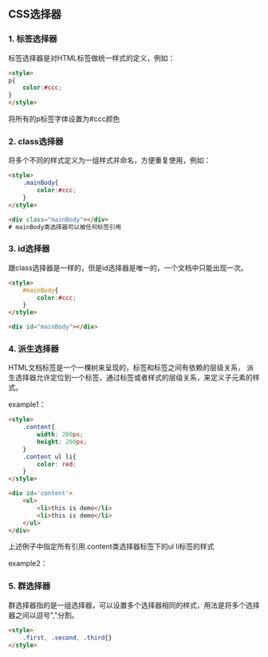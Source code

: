 
## CSS选择器
### 1. 标签选择器
标签选择器是对HTML标签做统一样式的定义，例如：
```html
<style>
p{
	color:#ccc;
}
</style>
```
将所有的p标签字体设置为#ccc颜色

### 2. class选择器
将多个不同的样式定义为一组样式并命名，方便重复使用，例如：
```html
<style>
	.mainBody{
		color:#ccc;
	}
</style>

<div class="mainBody"></div>
# mainBody类选择器可以被任何标签引用
```


### 3. id选择器
跟class选择器是一样的，但是id选择器是唯一的，一个文档中只能出现一次。
```html
<style>
	#mainBody{
		color:#ccc;
	}
</style>

<div id="mainBody"></div>
```

### 4. 派生选择器
HTML文档标签是一个一棵树来呈现的，标签和标签之间有依赖的层级关系，
派生选择器允许定位到一个标签，通过标签或者样式的层级关系，来定义子元素的样式。

example1：
```html
<style>
	.content{
		width: 200px;
		height: 200px;	
	}
	.content ul li{
		color: red;
	}
</style>

<div id='content'>
	<ul>
		<li>this is demo</li>
		<li>this is demo</li>
	</ul>
</div>
```
上述例子中指定所有引用.content类选择器标签下的ul li标签的样式

example2：


### 5. 群选择器
群选择器指的是一组选择器，可以设置多个选择器相同的样式，用法是将多个选择器之间以逗号","分割。
```html
<style>
	.first, .second, .third{}
</style>
```
